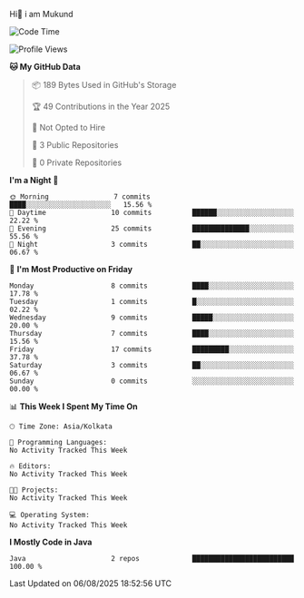   Hi👋 i am Mukund
<!--
**MukundAkabari/MukundAkabari** is a ✨ _special_ ✨ repository because its `README.md` (this file) appears on your GitHub profile.

Here are some ideas to get you started:

- 🔭 I’m currently working Java
- 🌱 I’m currently learning Sping booy ,Java  ...

<!--START_SECTION:waka-->
![Code Time](http://img.shields.io/badge/Code%20Time-55%20hrs%2028%20mins-blue)

![Profile Views](http://img.shields.io/badge/Profile%20Views-0-blue)

**🐱 My GitHub Data** 

> 📦 189 Bytes Used in GitHub's Storage 
 > 
> 🏆 49 Contributions in the Year 2025
 > 
> 🚫 Not Opted to Hire
 > 
> 📜 3 Public Repositories 
 > 
> 🔑 0 Private Repositories 
 > 
**I'm a Night 🦉** 

```text
🌞 Morning                7 commits           ████░░░░░░░░░░░░░░░░░░░░░   15.56 % 
🌆 Daytime                10 commits          ██████░░░░░░░░░░░░░░░░░░░   22.22 % 
🌃 Evening                25 commits          ██████████████░░░░░░░░░░░   55.56 % 
🌙 Night                  3 commits           ██░░░░░░░░░░░░░░░░░░░░░░░   06.67 % 
```
📅 **I'm Most Productive on Friday** 

```text
Monday                   8 commits           ████░░░░░░░░░░░░░░░░░░░░░   17.78 % 
Tuesday                  1 commits           █░░░░░░░░░░░░░░░░░░░░░░░░   02.22 % 
Wednesday                9 commits           █████░░░░░░░░░░░░░░░░░░░░   20.00 % 
Thursday                 7 commits           ████░░░░░░░░░░░░░░░░░░░░░   15.56 % 
Friday                   17 commits          █████████░░░░░░░░░░░░░░░░   37.78 % 
Saturday                 3 commits           ██░░░░░░░░░░░░░░░░░░░░░░░   06.67 % 
Sunday                   0 commits           ░░░░░░░░░░░░░░░░░░░░░░░░░   00.00 % 
```


📊 **This Week I Spent My Time On** 

```text
🕑︎ Time Zone: Asia/Kolkata

💬 Programming Languages: 
No Activity Tracked This Week

🔥 Editors: 
No Activity Tracked This Week

🐱‍💻 Projects: 
No Activity Tracked This Week

💻 Operating System: 
No Activity Tracked This Week
```

**I Mostly Code in Java** 

```text
Java                     2 repos             █████████████████████████   100.00 % 
```




 Last Updated on 06/08/2025 18:52:56 UTC
<!--END_SECTION:waka-->
